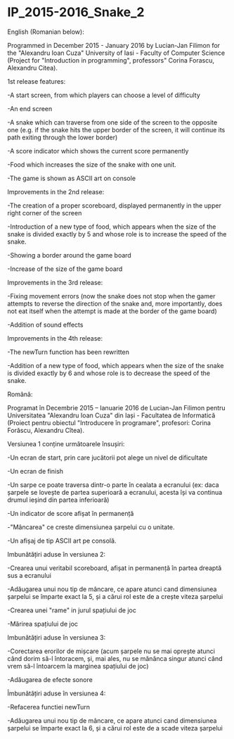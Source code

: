 # IP_2015-2016_Snake_2
English (Romanian below):

Programmed in December 2015 - January 2016 by Lucian-Jan Filimon for the "Alexandru Ioan Cuza" University of Iasi - Faculty of Computer Science (Project for "Introduction in programming", professors" Corina Forascu, Alexandru Citea).

1st release features:

-A start screen, from which players can choose a level of difficulty

-An end screen

-A snake which can traverse from one side of the screen to the opposite one (e.g. if the snake hits the upper border of the screen, it will continue its path exiting through the lower border)

-A score indicator which shows the current score permanently

-Food which increases the size of the snake with one unit.

-The game is shown as ASCII art on console

Improvements in the 2nd release:

-The creation of a proper scoreboard, displayed permanently in the upper right corner of the screen

-Introduction of a new type of food, which appears when the size of the snake is divided exactly by 5 and whose role is to increase the speed of the snake.

-Showing a border around the game board

-Increase of the size of the game board

Improvements in the 3rd release:

-Fixing movement errors (now the snake does not stop when the gamer attempts to reverse the direction of the snake and, more importantly, does not eat itself when the attempt is made at the border of the game board)

-Addition of sound effects

Improvements in the 4th release:

-The newTurn function has been rewritten

-Addition of a new type of food, which appears when the size of the snake is divided exactly by 6 and whose role is to decrease the speed of the snake.

Română:

Programat în Decembrie 2015 – Ianuarie 2016 de Lucian-Jan Filimon pentru Universitatea "Alexandru Ioan Cuza" din Iași - Facultatea de Informatică (Proiect pentru obiectul "Introducere în programare", profesori: Corina Forăscu, Alexandru Cîtea).

Versiunea 1 conține următoarele însușiri:

-Un ecran de start, prin care jucătorii pot alege un nivel de dificultate

-Un ecran de finish

-Un sarpe ce poate traversa dintr-o parte în cealata a ecranului (ex: daca șarpele se lovește de partea superioară a ecranului, acesta își va continua drumul ieșind din partea inferioară)

-Un indicator de score afișat în permanență

-"Mâncarea" ce creste dimensiunea șarpelui cu o unitate.

-Un afișaj de tip ASCII art pe consolă.

Imbunătățiri aduse în versiunea 2:

-Crearea unui veritabil scoreboard, afișat in permanență în partea dreaptă sus a ecranului

-Adăugarea unui nou tip de mâncare, ce apare atunci cand dimensiunea șarpelui se împarte exact la 5, și a cărui rol este de a crește viteza șarpelui

-Crearea unei "rame" in jurul spațiului de joc

-Mărirea spațiului de joc

Imbunătățiri aduse în versiunea 3:

-Corectarea erorilor de mișcare (acum șarpele nu se mai oprește atunci când dorim să-l întoracem, și, mai ales, nu se mănânca singur atunci când vrem să-l întoarcem la marginea spațiului de joc)

-Adăugarea de efecte sonore

Îmbunătățiri aduse în versiunea 4:

-Refacerea functiei newTurn

-Adăugarea unui nou tip de mâncare, ce apare atunci cand dimensiunea șarpelui se împarte exact la 6, și a cărui rol este de a scade viteza șarpelui
